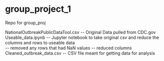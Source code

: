 # group_project_1
Repo for group_proj

NationalOutbreakPublicDataTool.csv -- Original Data pulled from CDC.gov  
Useable_data.ipynb -- Jupyter notebook to take original csv and reduce the columns and rows to useable data   
  -- removed any rows that had NaN values
  -- reduced columns
Cleaned_outbreak_data.csv -- CSV file meant for getting data for analysis
